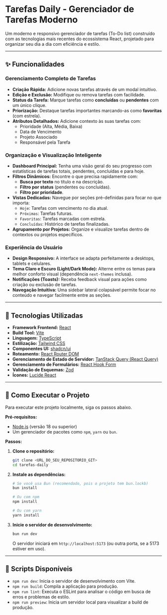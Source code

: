 # Tarefas Daily - Gerenciador de Tarefas Moderno

Um moderno e responsivo gerenciador de tarefas (To-Do list) construído com as tecnologias mais recentes do ecossistema React, projetado para organizar seu dia a dia com eficiência e estilo.

<!-- Adicione um screenshot da aplicação aqui quando possível -->
<!-- ![Screenshot da Aplicação](caminho/para/screenshot.png) -->

---

## ✨ Funcionalidades

### Gerenciamento Completo de Tarefas
- **Criação Rápida:** Adicione novas tarefas através de um modal intuitivo.
- **Edição e Exclusão:** Modifique ou remova tarefas com facilidade.
- **Status da Tarefa:** Marque tarefas como **concluídas** ou **pendentes** com um único clique.
- **Priorização:** Destaque tarefas importantes marcando-as como **favoritas** (com estrela).
- **Atributos Detalhados:** Adicione contexto às suas tarefas com:
  - Prioridade (Alta, Média, Baixa)
  - Data de Vencimento
  - Projeto Associado
  - Responsável pela Tarefa

### Organização e Visualização Inteligente
- **Dashboard Principal:** Tenha uma visão geral do seu progresso com estatísticas de tarefas totais, pendentes, concluídas e para hoje.
- **Filtros Dinâmicos:** Encontre o que precisa rapidamente com:
  - **Busca por texto** no título e na descrição.
  - **Filtro por status** (pendentes ou concluídas).
  - **Filtro por prioridade**.
- **Vistas Dedicadas:** Navegue por seções pré-definidas para focar no que importa:
  - `Hoje`: Tarefas com vencimento no dia atual.
  - `Próximas`: Tarefas futuras.
  - `Favoritas`: Tarefas marcadas com estrela.
  - `Concluídas`: Histórico de tarefas finalizadas.
- **Agrupamento por Projetos:** Organize e visualize tarefas dentro de contextos ou projetos específicos.

### Experiência do Usuário
- **Design Responsivo:** A interface se adapta perfeitamente a desktops, tablets e celulares.
- **Tema Claro e Escuro (Light/Dark Mode):** Alterne entre os temas para melhor conforto visual (dependência `next-themes` inclusa).
- **Notificações (Toasts):** Receba feedback visual para ações como criação ou exclusão de tarefas.
- **Navegação Intuitiva:** Uma sidebar lateral colapsável permite focar no conteúdo e navegar facilmente entre as seções.

---

## 🚀 Tecnologias Utilizadas

- **Framework Frontend:** [React](https://react.dev/)
- **Build Tool:** [Vite](https://vitejs.dev/)
- **Linguagem:** [TypeScript](https://www.typescriptlang.org/)
- **Estilização:** [Tailwind CSS](https://tailwindcss.com/)
- **Componentes UI:** [shadcn/ui](https://ui.shadcn.com/)
- **Roteamento:** [React Router DOM](https://reactrouter.com/)
- **Gerenciamento de Estado de Servidor:** [TanStack Query (React Query)](https://tanstack.com/query/latest)
- **Gerenciamento de Formulários:** [React Hook Form](https://react-hook-form.com/)
- **Validação de Esquemas:** [Zod](https://zod.dev/)
- **Ícones:** [Lucide React](https://lucide.dev/)

---

## 🏁 Como Executar o Projeto

Para executar este projeto localmente, siga os passos abaixo.

**Pré-requisitos:**
- [Node.js](https://nodejs.org/en) (versão 18 ou superior)
- Um gerenciador de pacotes como `npm`, `yarn` ou `bun`.

**Passos:**

1.  **Clone o repositório:**
    ```bash
    git clone <URL_DO_SEU_REPOSITORIO_GIT>
    cd tarefas-daily
    ```

2.  **Instale as dependências:**
    ```bash
    # Se você usa Bun (recomendado, pois o projeto tem bun.lockb)
    bun install

    # Ou com npm
    npm install

    # Ou com yarn
    yarn install
    ```

3.  **Inicie o servidor de desenvolvimento:**
    ```bash
    bun run dev
    ```
    O servidor iniciará em `http://localhost:5173` (ou outra porta, se a 5173 estiver em uso).

---

## 📜 Scripts Disponíveis

- `npm run dev`: Inicia o servidor de desenvolvimento com Vite.
- `npm run build`: Compila a aplicação para produção.
- `npm run lint`: Executa o ESLint para analisar o código em busca de erros e problemas de estilo.
- `npm run preview`: Inicia um servidor local para visualizar a build de produção.